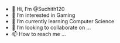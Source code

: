 - 👋 Hi, I’m @Suchith120
- 👀 I’m interested in Gaming
- 🌱 I’m currently learning Computer Science
- 💞️ I’m looking to collaborate on ...
- 📫 How to reach me ...



<!---
Suchith120/Suchith120 is a ✨ special ✨ repository because its `README.md` (this file) appears on your GitHub profile.
You can click the Preview link to take a look at your changes.
--->
